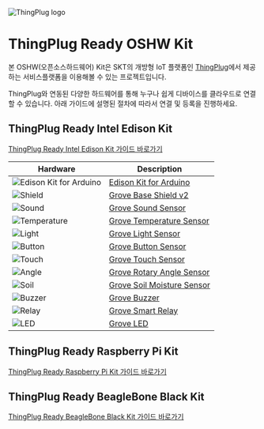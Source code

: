 ![ThingPlug logo](https://github.com/SKT-ThingPlug/thingplug-oshw-kit/raw/master/images/thingplug-logo.png)

# ThingPlug Ready OSHW Kit

본 OSHW(오픈소스하드웨어) Kit은 SKT의 개방형 IoT 플랫폼인 [ThingPlug](https://thingplug.sktiot.com)에서 제공하는 서비스플랫폼을 이용해볼 수 있는 프로젝트입니다.

ThingPlug와 연동된 다양한 하드웨어를 통해 누구나 쉽게 디바이스를 클라우드로 연결할 수 있습니다.
아래 가이드에 설명된 절차에 따라서 연결 및 등록을 진행하세요.

## ThingPlug Ready Intel Edison Kit

[ThingPlug Ready Intel Edison Kit 가이드 바로가기](https://github.com/SKT-ThingPlug/thingplug-oshw-kit/blob/master/guide/sp1_edison_user_guide.md)

Hardware | Description
---------|--------
![Edison Kit for Arduino](https://software.intel.com/sites/default/files/managed/cd/8e/IoT_getstarted_edisonboard.png) | [Edison Kit for Arduino](https://software.intel.com/en-us/iot/library/edison-getting-started/)
![Shield](http://www.seeedstudio.com/depot/bmz_cache/a/ae6c622dee3885e07e94e5716c732a46.image.200x150.jpg) | [Grove Base Shield v2](http://www.seeedstudio.com/wiki/Base_shield_v2)
![Sound](http://www.seeedstudio.com/depot/bmz_cache/9/9b57087d562b65bcd9d77059b16061eb.image.200x150.jpg) | [Grove Sound Sensor](http://www.seeedstudio.com/wiki/index.php?title=Twig_-_Sound_Sensor)
![Temperature](http://www.seeedstudio.com/depot/bmz_cache/d/dcf030424b41e6d3ea2dea253afaf361.image.200x150.jpg) | [Grove Temperature Sensor](http://www.seeedstudio.com/wiki/Grove_-_Temperature_Sensor_V1.2)
![Light](http://www.seeedstudio.com/depot/bmz_cache/5/59cfccd2d77ca75cadaec895f164fdb6.image.200x150.jpg) | [Grove Light Sensor](http://www.seeedstudio.com/wiki/Grove_-_Light_Sensor)
![Button](http://www.seeedstudio.com/depot/bmz_cache/2/2ac71df1467021ff48c49b7961101016.image.200x150.jpg) | [Grove Button Sensor](http://www.seeedstudio.com/wiki/Grove_-_Button)
![Touch](http://www.seeedstudio.com/depot/bmz_cache/8/8f4f10e871aea767e5cd3f8a41b92daf.image.200x150.jpg) | [Grove Touch Sensor](http://www.seeedstudio.com/wiki/index.php?title=Twig_-_Touch_Sensor)
![Angle](http://www.seeedstudio.com/depot/bmz_cache/4/47c18125fbb4c9db7e3104f5a3b04ef5.image.200x150.jpg) | [Grove Rotary Angle Sensor](http://www.seeedstudio.com/wiki/Grove_-_Rotary_Angle_Sensor)
![Soil](http://www.seeedstudio.com/depot/bmz_cache/5/59c72b7a565d9e60c347882d23d767af.image.200x150.jpg) | [Grove Soil Moisture Sensor](http://seeedstudio.com/wiki/Grove_-_Moisture_Sensor)
![Buzzer](http://www.seeedstudio.com/depot/bmz_cache/4/429981208996dace8cd664dbdaeda233.image.200x150.jpg) | [Grove Buzzer](http://www.seeedstudio.com/wiki/Grove_-_Buzzer)
![Relay](http://www.seeedstudio.com/depot/bmz_cache/4/42171d012a322db3ec96495a24803faf.image.200x150.jpg) | [Grove Smart Relay](http://www.seeedstudio.com/wiki/Grove_-_Relay)
![LED](http://www.seeedstudio.com/depot/bmz_cache/7/7cd71e5269f93b835845def2df26b7f0.image.200x150.jpg) | [Grove LED](http://www.seeedstudio.com/wiki/index.php?title=GROVE_-_Starter_Kit_v1.1b#Grove_-_LED)


## ThingPlug Ready Raspberry Pi Kit

[ThingPlug Ready Raspberry Pi Kit 가이드 바로가기](https://github.com/SKT-ThingPlug/thingplug-oshw-kit/blob/master/guide/sp1_raspberrypi_user_guide.md)

## ThingPlug Ready BeagleBone Black Kit

[ThingPlug Ready BeagleBone Black Kit 가이드 바로가기](https://github.com/SKT-ThingPlug/thingplug-oshw-kit/blob/master/guide/sp1_bbb_user_guide.md)
